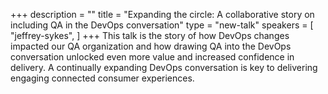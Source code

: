 +++
description = ""
title = "Expanding the circle: A collaborative story on including QA in the DevOps conversation"
type = "new-talk"
speakers = [
        "jeffrey-sykes",
]
+++
This talk is the story of how DevOps changes impacted our QA organization and how drawing QA into the DevOps conversation unlocked even more value and increased confidence in delivery. A continually expanding DevOps conversation is key to delivering engaging connected consumer experiences.